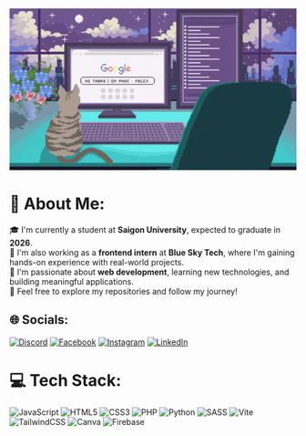 <p align="center">
  <img src="./gif/My%20gif%201" alt="My Gif" width="600"/>
</p>

# 💫 About Me:
🎓 I'm currently a student at **Saigon University**, expected to graduate in **2026**.  <br>💼 I'm also working as a **frontend intern** at **Blue Sky Tech**, where I'm gaining hands-on experience with real-world projects.  <br>🌱 I'm passionate about **web development**, learning new technologies, and building meaningful applications.  <br>📂 Feel free to explore my repositories and follow my journey!


## 🌐 Socials:
[![Discord](https://img.shields.io/badge/Discord-%237289DA.svg?logo=discord&logoColor=white)](https://discord.gg/.refelix) [![Facebook](https://img.shields.io/badge/Facebook-%231877F2.svg?logo=Facebook&logoColor=white)](https://facebook.com/https://www.facebook.com/nguyenhong.phuc.332345/) [![Instagram](https://img.shields.io/badge/Instagram-%23E4405F.svg?logo=Instagram&logoColor=white)](https://instagram.com/https://www.instagram.com/_nghongphuc) [![LinkedIn](https://img.shields.io/badge/LinkedIn-%230077B5.svg?logo=linkedin&logoColor=white)](https://linkedin.com/in/https://www.linkedin.com/in/nguyen-hong-phuc/) 

# 💻 Tech Stack:
![JavaScript](https://img.shields.io/badge/javascript-%23323330.svg?style=for-the-badge&logo=javascript&logoColor=%23F7DF1E) ![HTML5](https://img.shields.io/badge/html5-%23E34F26.svg?style=for-the-badge&logo=html5&logoColor=white) ![CSS3](https://img.shields.io/badge/css3-%231572B6.svg?style=for-the-badge&logo=css3&logoColor=white) ![PHP](https://img.shields.io/badge/php-%23777BB4.svg?style=for-the-badge&logo=php&logoColor=white) ![Python](https://img.shields.io/badge/python-3670A0?style=for-the-badge&logo=python&logoColor=ffdd54) ![SASS](https://img.shields.io/badge/SASS-hotpink.svg?style=for-the-badge&logo=SASS&logoColor=white) ![Vite](https://img.shields.io/badge/vite-%23646CFF.svg?style=for-the-badge&logo=vite&logoColor=white) ![TailwindCSS](https://img.shields.io/badge/tailwindcss-%2338B2AC.svg?style=for-the-badge&logo=tailwind-css&logoColor=white) ![Canva](https://img.shields.io/badge/Canva-%2300C4CC.svg?style=for-the-badge&logo=Canva&logoColor=white) ![Firebase](https://img.shields.io/badge/firebase-%23039BE5.svg?style=for-the-badge&logo=firebase)

<!-- Proudly created with GPRM ( https://gprm.itsvg.in ) -->
